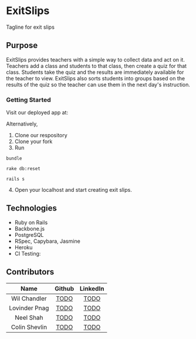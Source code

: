 
# ExitSlips

Tagline for exit slips

## Purpose

ExitSlips provides teachers with a simple way to collect data and act on it. Teachers add a class and students to that class, then create a quiz for that class. Students take the quiz and the results are immediately available for the teacher to view. ExitSlips also sorts students into groups based on the results of the quiz so the teacher can use them in the next day's instruction.

### Getting Started

Visit our deployed app at:



Alternatively, 

1. Clone our respository
2. Clone your fork
3. Run

  ```` 
bundle

rake db:reset
  
rails s 
````
  
4. Open your localhost and start creating exit slips. 

## Technologies

* Ruby on Rails
* Backbone.js
* PostgreSQL
* RSpec, Capybara, Jasmine
* Heroku
* CI Testing: 

## Contributors

| Name          |   Github                                   |   LinkedIn                                  |
| :-----------: | :----------------------------------------: | :-----------------------------------------: |
| Wil Chandler | [TODO](https://github.com/graceekyim) | [TODO](https://www.linkedin.com/in/graceekyim) ||
| Lovinder Pnag | [TODO](https://github.com/axhi) | [TODO](https://www.linkedin.com/in/joeysabani) ||
| Neel Shah | [TODO](https://github.com/jochambo) | [TODO](https://www.linkedin.com/in/joeychamberlin) ||
| Colin Shevlin | [TODO](https://github.com/robschwartz) | [TODO](https://www.linkedin.com/in/robschwartz10) ||
